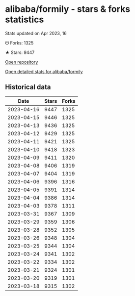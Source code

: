 # alibaba/formily - stars & forks statistics

Stats updated on Apr 2023, 16

☋ Forks: 1325

★ Stars: 9447

[Open repository](https://github.com/alibaba/formily)

[Open detailed stats for alibaba/formily](https://reviewgithub.com/rep/alibaba/formily)

## Historical data
| Date | Stars | Forks |
|------|-------|-------|
| 2023-04-16 | 9447 | 1325 | 
| 2023-04-15 | 9446 | 1325 | 
| 2023-04-13 | 9436 | 1325 | 
| 2023-04-12 | 9429 | 1325 | 
| 2023-04-11 | 9421 | 1325 | 
| 2023-04-10 | 9418 | 1323 | 
| 2023-04-09 | 9411 | 1320 | 
| 2023-04-08 | 9406 | 1319 | 
| 2023-04-07 | 9404 | 1319 | 
| 2023-04-06 | 9396 | 1316 | 
| 2023-04-05 | 9391 | 1314 | 
| 2023-04-04 | 9386 | 1314 | 
| 2023-04-03 | 9378 | 1311 | 
| 2023-03-31 | 9367 | 1309 | 
| 2023-03-29 | 9359 | 1306 | 
| 2023-03-28 | 9352 | 1305 | 
| 2023-03-26 | 9348 | 1304 | 
| 2023-03-25 | 9344 | 1304 | 
| 2023-03-24 | 9341 | 1302 | 
| 2023-03-22 | 9334 | 1302 | 
| 2023-03-21 | 9324 | 1301 | 
| 2023-03-20 | 9319 | 1301 | 
| 2023-03-18 | 9315 | 1302 | 

